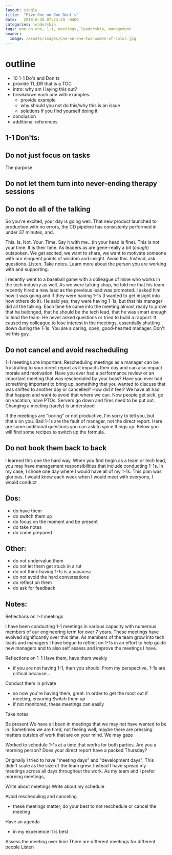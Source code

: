 ```yaml
---
layout: single
title:  "Five One on One Dont's"
date:   2018-8-28 07:23:29 -0400
categories: leadership
tags: one on one, 1-1, meetings, leadership, management
header:
  image: /assets/images/one-on-one-two-women-of-color.jpg
---
```


# outline
- 10 1-1 Do's and Don'ts
- provide TL;DR that is a TOC
- intro: why am I laying this out?
- breakdown each one with examples:
  - provide example
  - why should you not do this/why this is an issue
  - solutions if you find yourself doing it
- conclusion
- additional references



## 1-1 Don'ts:

## Do not just focus on tasks
The purpose

## Do not let them turn into never-ending therapy sessions

## Do not do all of the talking
So you're excited, your day is going well.  That new product launched to production with no errors, the CD pipeline has consistenly performed in under 37 minutes, and.

This.  Is.  Not.  Your.  Time.  Say it with me...(in your head is fine).  This is not your time.  It is their time.  As leaders as are gene-really a bit (*cough*) outspoken.  We get excited, we want to share, we want to motivate someone with our eloquent points of wisdom and insight.  Avoid this.  Instead, ask questions.  Listen.  Take notes.  Learn more about the person you are working with and supporting.

I recently went to a baseball game with a colleague of mine who works in the tech industry as well.  As we were talking shop, he told me that his team recently hired a new lead as the previous lead was promoted.  I asked him how it was going and if they were having 1-1s (I wanted to get insight into how others do it).  He said yes, they were having 1-1s, but that his manager did all the talking.  Each time he came into the meeting almost ready to prove that he belonged, that he should be the tech lead, that he was smart enough to lead the team.  He never asked questions or tried to build a rapport.  It caused my colleague to lose interest in the meetings, essentially shutting down during the 1-1s. You are a caring, open, good-hearted manager.  Don't be this guy.


## Do not cancel and avoid rescheduling
1-1 meetings are important.  Rescheduling meetings as a manager can be frustrating to your direct report as it impacts their day and can also impact morale and motivation.  Have you ever had a performance review or an important meeting that was rescheduled by your boss?  Have you ever had something important to bring up, something that you wanted to discuss that was shifted to another day or cancelled?  How did it feel? We have all had that happen and want to avoid that where we can.  Now people get sick, go on vacation, have PTOs.  Servers go down and fires need to be put out.  Changing a meeting (rarely) is understood

If the meetings are "boring" or not productive, I'm sorry to tell you, but that's on you.  Bad 1-1s are the fault of manager, not the direct report.  Here are some additional questions you can ask to spice things up.  Below you will find some recipes to switch up the formula.

## Do not book them back to back
I learned this one the hard way.  When you first begin as a team or tech lead, you may have management responsibilities that include conducting 1-1s. In my case, I chose one day where I would have all of my 1-1s.  This plan was glorious.  I would know each week when I would meet with everyone, I would conduct


## Dos:
- do have them
- do switch them up
- do focus on the moment and be present
- do take notes
- do come prepared

## Other:
- do not undervalue them
- do not let them get stuck in a rut
- do not think having 1-1s is a panacea
- do not avoid the hard conversations
- do reflect on them
- do ask for feedback

## Notes:
Reflections on 1-1 meetings

I have been conducting 1-1 meetings in various capacity with numerous members of our engineering term for over 7 years. These meetings have evolved significantly over this time. As members of the team grow into tech leads and managers I have begun to reflect on 1-1s in an effort to help guide new managers and to also self assess and improve the meetings I have.

Reflections on 1-1
Have them, have them weekly
- if you are not having 1-1, then you should. From my perspective, 1-1s are critical because...

Conduct them in private
- so now you're having them, great. In order to get the most out if meeting, ensuring
Switch them up
- if not monitored, these meetings can easily

Take notes

Be present
We have all been in meetings that we may not have wanted to be in. Sometimes we are tired, not feeling well, maybe there are pressing matters outside of work that are on your mind. We may gaze

Worked to schedule 1-1s at a time that works for both parties. Are you a morning person? Does your direct report have a packed Thursday?

Originally I tried to have "meeting days" and "development days". This didn't scale as the size of the team grew. Instead I have spread my meetings across all days throughout the work. As my team and I prefer morning meetings,

Write about meetings
Write about my schedule

Avoid rescheduling and canceling
- these meetings matter, do your best to not reschedule or cancel the meeting

Have an agenda
- in my experience it is best

Assess the meeting over time
There are different meetings for different people
Listen
